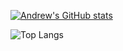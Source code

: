 [![Andrew's GitHub stats](https://github-readme-stats.vercel.app/api?username=andrwcnln&theme=tokyonight&show_icons=true&rank_icon=percentile)](https://github.com/anuraghazra/github-readme-stats)

![Top Langs](https://github-readme-stats.vercel.app/api/top-langs/?username=andrwcnln&theme=tokyonight&layout=compact)
